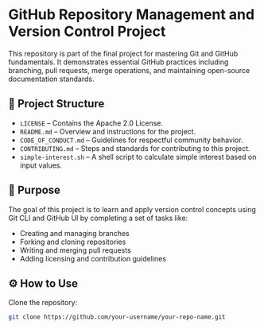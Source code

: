 # GitHub Repository Management and Version Control Project

This repository is part of the final project for mastering Git and GitHub fundamentals. It demonstrates essential GitHub practices including branching, pull requests, merge operations, and maintaining open-source documentation standards.

## 📂 Project Structure

- `LICENSE` – Contains the Apache 2.0 License.
- `README.md` – Overview and instructions for the project.
- `CODE_OF_CONDUCT.md` – Guidelines for respectful community behavior.
- `CONTRIBUTING.md` – Steps and standards for contributing to this project.
- `simple-interest.sh` – A shell script to calculate simple interest based on input values.

## 🧠 Purpose

The goal of this project is to learn and apply version control concepts using Git CLI and GitHub UI by completing a set of tasks like:
- Creating and managing branches
- Forking and cloning repositories
- Writing and merging pull requests
- Adding licensing and contribution guidelines

## ⚙️ How to Use

Clone the repository:
```bash
git clone https://github.com/your-username/your-repo-name.git
